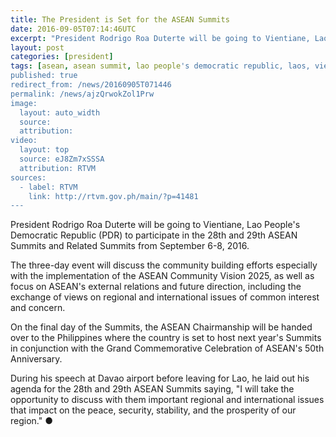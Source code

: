 ```yaml
---
title: The President is Set for the ASEAN Summits
date: 2016-09-05T07:14:46UTC
excerpt: "President Rodrigo Roa Duterte will be going to Vientiane, Lao People's Democratic Republic to participate in the three-day 28th and 29th ASEAN Summits and Related Summits from 6 to 8 September 2016."
layout: post
categories: [president]
tags: [asean, asean summit, lao people's democratic republic, laos, vientiane]
published: true
redirect_from: /news/20160905T071446
permalink: /news/ajzQrwokZol1Prw
image:
  layout: auto_width
  source: 
  attribution: 
video:
  layout: top
  source: eJ8Zm7xSSSA
  attribution: RTVM
sources:
  - label: RTVM
    link: http://rtvm.gov.ph/main/?p=41481
---
```


President Rodrigo Roa Duterte will be going to Vientiane, Lao People's Democratic Republic (PDR) to participate in the 28th and 29th ASEAN Summits and Related Summits from September 6-8, 2016.

The three-day event will discuss the community building efforts especially with the implementation of the ASEAN Community Vision 2025, as well as focus on ASEAN's external relations and future direction, including the exchange of views on regional and international issues of common interest and concern.

On the final day of the Summits, the ASEAN Chairmanship will be handed over to the Philippines where the country is set to host next year's Summits in conjunction with the Grand Commemorative Celebration of ASEAN's 50th Anniversary.

During his speech at Davao airport before leaving for Lao, he laid out his agenda for the 28th and 29th ASEAN Summits saying, "I will take the opportunity to discuss with them important regional and international issues that impact on the peace, security, stability, and the prosperity of our region."
&#x25cf;


